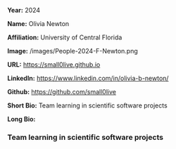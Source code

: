 **Year:** 2024

**Name:** Olivia Newton

**Affiliation:** University of Central Florida

**Image:** /images/People-2024-F-Newton.png

**URL:** https://small0live.github.io

**LinkedIn:** https://www.linkedin.com/in/olivia-b-newton/

**Github:** https://github.com/small0live

**Short Bio:** Team learning in scientific software projects

**Long Bio:**

### Team learning in scientific software projects
